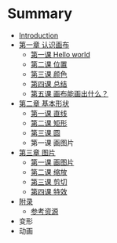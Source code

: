 # Summary

* [Introduction](README.md)
* [第一章 认识画布](chapter1.md)
   * [第一课 Hello world](hello_world.md)
   * [第二课 位置](lesson-1-2.md)
   * [第三课 颜色](lesson-1-3.md)
   * [第四课 总结](lesson-1-4.md)
   * [第五课 画布能画出什么？](lesson-1-5.md)
* [第二章 基本形状](chapter2.md)
   * [第一课 直线](lesson-2-1.md)
   * [第二课 矩形](lesson-2-2.md)
   * [第三课 圆](lesson-2-3.md)
   * 第一课 画图片
* [第三章 图片](lesson-3-1.md)
   * [第一课 画图片](lesson-3-1.md)
   * [第二课 缩放](lesson-3-2.md)
   * [第三课 剪切](lesson-3-3.md)
   * [第四课 特效](lesson-3-4.md)
* [附录](lesson_1_3.md)
   * [参考资源](references.md)
* 变形
* 动画

